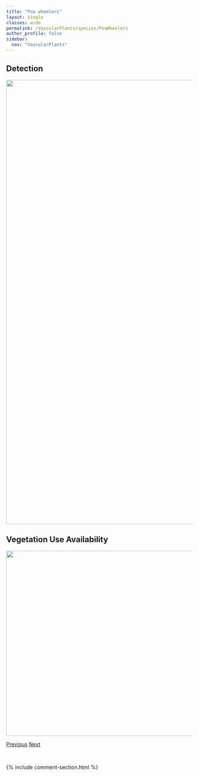 ```yaml
---
title: "Poa wheeleri"
layout: single
classes: wide
permalink: /VascularPlants/species/PoaWheeleri
author_profile: false
sidebar:
  nav: "VascularPlants"
---
```


<h2>Detection</h2>

<a href="https://drive.google.com/uc?export=view&id=1_ofnAmLnnkiKfvRkAIy68gqhAgmJComv">
<img src="https://drive.google.com/uc?export=view&id=1_ofnAmLnnkiKfvRkAIy68gqhAgmJComv" height = "1200" width = "800">
</a>


<h2>Vegetation Use Availability</h2>

<a href="https://drive.google.com/uc?export=view&id=1usADy9l74IyoYt9z6YPM9kqrrRL7egJ6">
<img src="https://drive.google.com/uc?export=view&id=1usADy9l74IyoYt9z6YPM9kqrrRL7egJ6" height = "500" width = "1000">
</a>


<a href="/DevelopmentWebsite/VascularPlants/species/PoaSecunda" class="pagination--pager" title="Sandberg Bluegrass">Previous</a> <a href="/DevelopmentWebsite/VascularPlants/species/Poaceae" class="pagination--pager" title="Poaceae">Next</a>

<p>&nbsp;</p>

{% include comment-section.html %}
